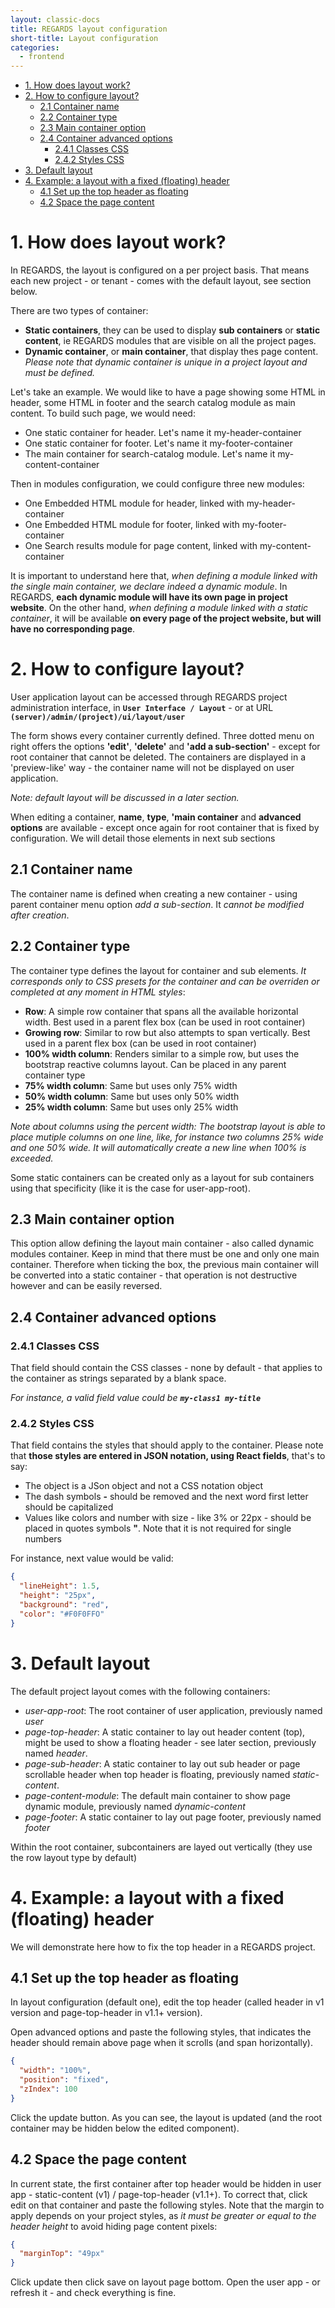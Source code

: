 ```yaml
---
layout: classic-docs
title: REGARDS layout configuration
short-title: Layout configuration
categories:
  - frontend
---
```


<!-- START doctoc generated TOC please keep comment here to allow auto update -->
<!-- DON'T EDIT THIS SECTION, INSTEAD RE-RUN doctoc TO UPDATE -->


- [1. How does layout work?](#1-how-does-layout-work)
- [2. How to configure layout?](#2-how-to-configure-layout)
  - [2.1 Container name](#21-container-name)
  - [2.2 Container type](#22-container-type)
  - [2.3 Main container option](#23-main-container-option)
  - [2.4 Container advanced options](#24-container-advanced-options)
    - [2.4.1 Classes CSS](#241-classes-css)
    - [2.4.2 Styles CSS](#242-styles-css)
- [3. Default layout](#3-default-layout)
- [4. Example: a layout with a fixed (floating) header](#4-example-a-layout-with-a-fixed-floating-header)
  - [4.1 Set up the top header as floating](#41-set-up-the-top-header-as-floating)
  - [4.2 Space the page content](#42-space-the-page-content)

<!-- END doctoc generated TOC please keep comment here to allow auto update -->

# 1. How does layout work?

In REGARDS, the layout is configured on a per project basis. That means each new project - or tenant - comes with the default layout, see section below.

There are two types of container:
* **Static containers**, they can be used to display **sub containers** or **static content**, ie REGARDS modules that are visible on all the project pages.
* **Dynamic container**, or **main container**, that display thes page content. *Please note that dynamic container is unique in a project layout and must be defined.*

Let's take an example. We would like to have a page showing some HTML in header, some HTML in footer and the search catalog module as main content. To build such page, we would need:
* One static container for header. Let's name it my-header-container
* One static container for footer. Let's name it my-footer-container
* The main container for search-catalog module. Let's name it my-content-container

Then in modules configuration, we could configure three new modules:
* One Embedded HTML module for header, linked with my-header-container
* One Embedded HTML module for footer, linked with my-footer-container
* One Search results module for page content, linked with my-content-container

It is important to understand here that, *when defining a module linked with the single main container, we declare indeed a dynamic module*. In REGARDS, **each dynamic module will have its own page in project website**. On the other hand, *when defining a module linked with a static container*, it will be available **on every page of the project website, but will have no corresponding page**.

# 2. How to configure layout?

User application layout can be accessed through REGARDS project administration interface, in **`User Interface / Layout`** - or at URL **`(server)/admin/(project)/ui/layout/user`**

The form shows every container currently defined. Three dotted menu on right offers the options **'edit'**, **'delete'** and **'add a sub-section'** - except for root container that cannot be deleted. The containers are displayed in a 'preview-like' way - the container name will not be displayed on user application.

*Note: default layout will be discussed in a later section.*

When editing a container, **name**, **type**, **'main container** and **advanced options** are available - except once again for root container that is fixed by configuration. We will detail those elements in next sub sections

## 2.1 Container name

The container name is defined when creating a new container - using parent container menu option *add a sub-section*. It *cannot be modified after creation*.
 
## 2.2 Container type

The container type defines the layout for container and sub elements. *It corresponds only to CSS presets for the container and can be overriden or completed at any moment in HTML styles*:
* **Row**: A simple row container that spans all the available horizontal width. Best used in a parent flex box (can be used in root container)
* **Growing row**: Similar to row but also attempts to span vertically. Best used in a parent flex box (can be used in root container)
* **100% width column**: Renders similar to a simple row, but uses the bootstrap reactive columns layout. Can be placed in any parent container type
* **75% width column**: Same but uses only 75% width
* **50% width column**: Same but uses only 50% width
* **25% width column**: Same but uses only 25% width

*Note about columns using the percent width: The bootstrap layout is able to place mutiple columns on one line, like, for instance two columns 25% wide and one 50% wide. It will automatically create a new line when 100% is exceeded.*

Some static containers can be created only as a layout for sub containers using that specificity (like it is the case for user-app-root).

## 2.3 Main container option

This option allow defining the layout main container - also called dynamic modules container. Keep in mind that there must be one and only one main container. Therefore when ticking the box, the previous main container will be converted into a static container - that operation is not destructive however and can be easily reversed.

## 2.4 Container advanced options

### 2.4.1 Classes CSS

That field should contain the CSS classes - none by default - that applies to the container as strings separated by a blank space.

*For instance, a valid field value could be **`my-class1 my-title`***

### 2.4.2 Styles CSS

That field contains the styles that should apply to the container. Please note that **those styles are entered in JSON notation, using React fields**, that's to say:
* The object is a JSon object and not a CSS notation object
* The dash symbols **-** should be removed and the next word first letter should be capitalized
* Values like colors and number with size - like 3% or 22px -  should be placed in quotes symbols **"**. Note that it is not required for single numbers

For instance, next value would be valid:

```json
{ 
  "lineHeight": 1.5, 
  "height": "25px", 
  "background": "red", 
  "color": "#F0F0FFO" 
}
```

# 3. Default layout

The default project layout comes with the following containers:
* *user-app-root*: The root container of user application, previously named *user*
* *page-top-header*: A static container to lay out header content (top), might be used to show a floating header - see later section, previously named *header*.
* *page-sub-header*: A static container to lay out sub header or page scrollable header when top header is floating, previously named *static-content*.
* *page-content-module*: The default main container to show page dynamic module, previously named *dynamic-content*
* *page-footer*: A static container to lay out page footer, previously named *footer*

Within the root container, subcontainers are layed out vertically (they use the row layout type by default)

# 4. Example: a layout with a fixed (floating) header

We will demonstrate here how to fix the top header in a REGARDS project.

## 4.1 Set up the top header as floating

In layout configuration (default one), edit the top header (called header in v1 version and page-top-header in v1.1+ version).

Open advanced options and paste the following styles, that indicates the header should remain above page when it scrolls (and span horizontally).


```json
{
  "width": "100%",
  "position": "fixed",
  "zIndex": 100
}
```

Click the update button. As you can see, the layout is updated (and the root container may be hidden below the edited component).

## 4.2 Space the page content

In current state, the first container after top header would be hidden in user app - static-content (v1) / page-top-header (v1.1+). To correct that, click edit on that container and paste the following styles. Note that the margin to apply depends on your project styles, as *it must be greater or equal to the header height* to avoid hiding page content pixels:


```json
{
  "marginTop": "49px"
}
```

Click update then click save on layout page bottom. Open the user app - or refresh it - and check everything is fine.


